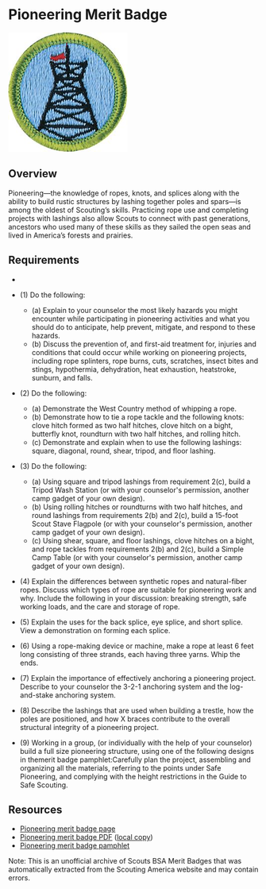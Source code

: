 

# Pioneering Merit Badge

![Pioneering Merit Badge](images/pioneering-merit-badge.jpg)

## Overview



Pioneering—the knowledge of ropes, knots, and splices along with the ability to build rustic structures by lashing together poles and spars—is among the oldest of Scouting’s skills. Practicing rope use and completing projects with lashings also allow Scouts to connect with past generations, ancestors who used many of these skills as they sailed the open seas and lived in America’s forests and prairies.

## Requirements

* 
* (1) Do the following:
    * (a) Explain to your counselor the most likely hazards you might encounter while participating in pioneering activities and what you should do to anticipate, help prevent, mitigate, and respond to these hazards.
    * (b) Discuss the prevention of, and first-aid treatment for, injuries and conditions that could occur while working on pioneering projects, including rope splinters, rope burns, cuts, scratches, insect bites and stings, hypothermia, dehydration, heat exhaustion, heatstroke, sunburn, and falls.


* (2) Do the following:
    * (a) Demonstrate the West Country method of whipping a rope.
    * (b) Demonstrate how to tie a rope tackle and the following knots: clove hitch formed as two half hitches, clove hitch on a bight, butterfly knot, roundturn with two half hitches, and rolling hitch.
    * (c) Demonstrate and explain when to use the following lashings: square, diagonal, round, shear, tripod, and floor lashing.


* (3) Do the following:
    * (a) Using square and tripod lashings from requirement 2(c), build a Tripod Wash Station (or with your counselor's permission, another camp gadget of your own design).
    * (b) Using rolling hitches or roundturns with two half hitches, and round lashings from requirements 2(b) and 2(c), build a 15-foot Scout Stave Flagpole (or with your counselor's permission, another camp gadget of your own design).
    * (c) Using shear, square, and floor lashings, clove hitches on a bight, and rope tackles from requirements 2(b) and 2(c), build a Simple Camp Table (or with your counselor's permission, another camp gadget of your own design).


* (4) Explain the differences between synthetic ropes and natural-fiber ropes. Discuss which types of rope are suitable for pioneering work and why. Include the following in your discussion: breaking strength, safe working loads, and the care and storage of rope.
* (5) Explain the uses for the back splice, eye splice, and short splice. View a demonstration on forming each splice.
* (6) Using a rope-making device or machine, make a rope at least 6 feet long consisting of three strands, each having three yarns. Whip the ends.
* (7) Explain the importance of effectively anchoring a pioneering project. Describe to your counselor the 3-2-1 anchoring system and the log-and-stake  anchoring system.
* (8) Describe the lashings that are used when building a trestle, how the poles are positioned, and how X braces contribute to the overall structural integrity of a pioneering project.
* (9) Working in a group, (or individually with the help of your counselor) build a full size pioneering structure, using one of the following designs in themerit badge pamphlet:Carefully plan the project, assembling and organizing all the materials, referring to the points under Safe Pioneering, and complying with the height  restrictions in the Guide to Safe Scouting.


## Resources

- [Pioneering merit badge page](https://www.scouting.org/merit-badges/pioneering/)
- [Pioneering merit badge PDF](https://filestore.scouting.org/filestore/Merit_Badge_ReqandRes/Pamphlets/Pioneering_2024.pdf) ([local copy](files/pioneering-merit-badge.pdf))
- [Pioneering merit badge pamphlet](https://www.scoutshop.org/pioneering-merit-badge-pamphlet-662419.html)

Note: This is an unofficial archive of Scouts BSA Merit Badges that was automatically extracted from the Scouting America website and may contain errors.